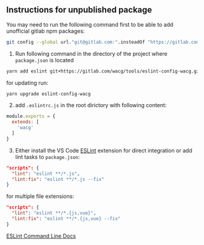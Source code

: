 ## Instructions for unpublished package

You may need to run the following command first to be able to add unofficial gitlab npm packages:
```sh
git config --global url."git@gitlab.com:".insteadOf "https://gitlab.com/"
```

1. Run following command in the directory of the project where `package.json` is located
```sh
yarn add eslint git+https://gitlab.com/wacg/tools/eslint-config-wacg.git -D
```

for updating run:
```sh
yarn upgrade eslint-config-wacg
```

2. add `.eslintrc.js` in the root dirictory with following content:

```js
module.exports = {
  extends: [
    'wacg'
  ]
}
```

3. Either install the VS Code [ESLint](https://marketplace.visualstudio.com/items?itemName=dbaeumer.vscode-eslint) extension for direct integration or add lint tasks to `package.json`:
```json
"scripts": {
  "lint": "eslint **/*.js",
  "lint:fix": "eslint **/*.js --fix"
}
```

for multiple file extensions:

```json
"scripts": {
  "lint": "eslint **/*.{js,vue}",
  "lint:fix": "eslint **/*.{js,vue} --fix"
}
```

[ESLint Command Line Docs](https://eslint.org/docs/user-guide/command-line-interface)